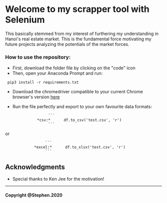 # Welcome to my scrapper tool with Selenium 
This basically stemmed from my interest of furthering my understanding in Hanoi's real estate market. This is the fundamental force motivating my future projects analyzing the potentials of the market forces. 
### How to use the repository: 
+ First, download the folder file by clicking on the "code" icon 
+ Then, open your Anaconda Prompt and run: 
```
 pip3 install -r requirements.txt
```
+ Download the chromedriver compatible to your current Chrome browser's version [here](https://chromedriver.chromium.org/downloads)
+ Run the file perfectly and export to your own favourite data formats:
 
                      ```
                 *csv:*      df.to_csv('test.csv', 'r')
                      ```
or
            
                      ```
                 *excel:*      df.to_xlsx('test.csv', 'r')
                      ```

## Acknowledgments

* Special thanks to Ken Jee for the motivation!
----------------------------------------------------------------------

#### Copyright @Stephen.2020 
